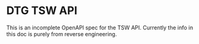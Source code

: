 # DTG TSW API
This is an incomplete OpenAPI spec for the TSW API. Currently the info in this doc is purely from reverse engineering.